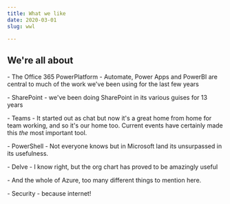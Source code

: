 ```yaml
---
title: What we like
date: 2020-03-01
slug: wwl

---
```

## We're all about

\- The Office 365 PowerPlatform - Automate, Power Apps and PowerBI are central to much of the work we've been using for the last few years

\- SharePoint - we've been doing SharePoint in its various guises for 13 years

\- Teams - It started out as chat but now it's a great home from home for team working, and so it's our home too. Current events have certainly made this _the_ most important tool.

\- PowerShell - Not everyone knows but in Microsoft land its unsurpassed in its usefulness.

\- Delve - I know right, but the org chart has proved to be amazingly useful 

\- And the whole of Azure, too many different things to mention here.

\- Security - because internet!